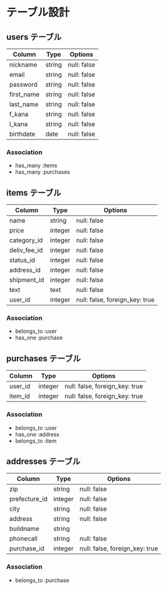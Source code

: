 # テーブル設計

## users テーブル

| Column     | Type     | Options     |
| --------   | ------   | ----------- |
| nickname   | string   | null: false |
| email      | string   | null: false |
| password   | string   | null: false |
| first_name | string   | null: false |
| last_name  | string   | null: false |
| f_kana     | string   | null: false |
| l_kana     | string   | null: false |
| birthdate  | date     | null: false |



### Association

- has_many :items
- has_many :purchases

## items テーブル

| Column       | Type     | Options                        |
| --------     | ------   | ------------------------------ |
| name         | string   | null: false                    |
| price        | integer  | null: false                    |
| category_id  | integer  | null: false                    |
| deliv_fee_id | integer  | null: false                    |
| status_id    | integer  | null: false                    |
| address_id   | integer  | null: false                    |
| shipment_id  | integer  | null: false                    |
| text         | text     | null: false                    |
| user_id      | integer  | null: false, foreign_key: true |

### Association

- belongs_to :user
- has_one :purchase

## purchases テーブル

| Column     | Type     | Options                        |
| --------   | ------   | ------------------------------ |
| user_id    | integer  | null: false, foreign_key: true |
| item_id    | integer  | null: false, foreign_key: true |

### Association

- belongs_to :user
- has_one :address
- belongs_to :item

## addresses テーブル

| Column        | Type       | Options                        |
| -------       | ---------- | ------------------------------ |
| zip           | string     | null: false                    |
| prefecture_id | integer    | null: false                    |
| city          | string     | null: false                    |
| address       | string     | null: false                    |
| buildname     | string     |                                |
| phonecall     | string     | null: false                    |
| purchase_id   | integer    | null: false, foreign_key: true |

### Association

- belongs_to :purchase